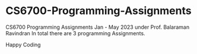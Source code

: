 # CS6700-Programming-Assignments
CS6700 Programming Assignments Jan - May 2023 under Prof. Balaraman Ravindran
In total there are 3 programming Assignments. 

Happy Coding
